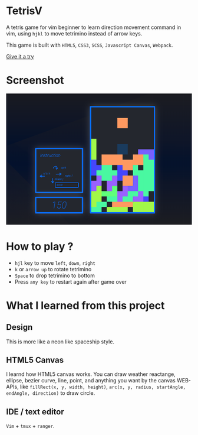 

# TetrisV

A tetris game for vim beginner to learn direction movement command in vim, using `hjkl` to move tetrimino instead of arrow keys.

This game is built with `HTML5`, `CSS3`, `SCSS`, `Javascript Canvas`, `Webpack`.


[Give it a try](https://skyying.github.io/tetrisV/)

# Screenshot
![TetrisV](images/tetrisv.png)


# How to play ?

* `hjl` key to move `left`, `down`, `right`
* `k` or `arrow up` to rotate tetrimino
* `Space` to drop tetrimino to bottom
* Press `any key` to restart again after game over

# What I learned from this project

## Design
This is more like a neon like spaceship style. 

## HTML5 Canvas
I learnd how HTML5 canvas works. You can draw weather reactange, ellipse, bezier curve, line, point, and anything you want by the canvas WEB-APIs, like `fillRect(x, y, width, height)`, `arc(x, y, radius, startAngle, endAngle, direction)` to draw circle. 


## IDE / text editor
`Vim` + `tmux` + `ranger`.

